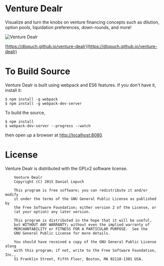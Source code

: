 # Venture Dealr

Visualize and turn the knobs on venture financing concepts such as dilution, option pools, liquidation preferences, down-rounds, and more!

![Venture Dealr](https://dlopuch.github.io/venture-dealr/og_image_2_retina.png "Venture Dealr")

[https://dlopuch.github.io/venture-dealr](https://dlopuch.github.io/venture-dealr)



# To Build Source

Venture Dealr is built using webpack and ES6 features.  If you don't have it, install it:

```
$ npm install -g webpack
$ npm install -g webpack-dev-server
```

To build the source,

```
$ npm install
$ webpack-dev-server --progress --watch
```

then open up a browser at [http://localhost:8080](http://localhost:8080).



# License

Venture Dealr is distributed with the GPLv2 software license.

```
    Venture Dealr
    Copyright (C) 2015 Daniel Lopuch

    This program is free software; you can redistribute it and/or modify
    it under the terms of the GNU General Public License as published by
    the Free Software Foundation; either version 2 of the License, or
    (at your option) any later version.

    This program is distributed in the hope that it will be useful,
    but WITHOUT ANY WARRANTY; without even the implied warranty of
    MERCHANTABILITY or FITNESS FOR A PARTICULAR PURPOSE.  See the
    GNU General Public License for more details.

    You should have received a copy of the GNU General Public License along
    with this program; if not, write to the Free Software Foundation, Inc.,
    51 Franklin Street, Fifth Floor, Boston, MA 02110-1301 USA.
```
